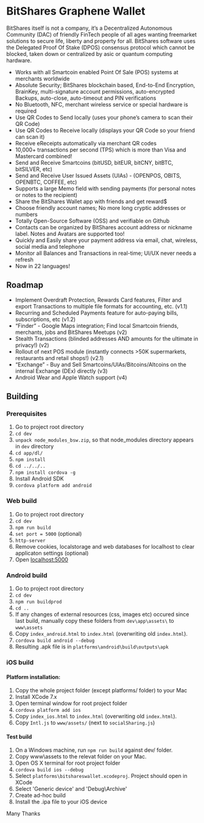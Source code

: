 # BitShares Graphene Wallet

 
BitShares itself is not a company, it’s a Decentralized Autonomous Community (DAC) of friendly FinTech people of all ages wanting freemarket solutions to secure life, liberty and property for all. BitShares software uses the Delegated Proof Of Stake (DPOS) consensus protocol which cannot be blocked, taken down or centralized by asic or quantum computing hardware. 
 

 
* Works with all Smartcoin enabled Point Of Sale (POS) systems at merchants worldwide 
* Absolute Security; BitShares blockchain based, End-to-End Encryption, BrainKey, multi-signature account permissions, auto-encrypted Backups, auto-close, auto-timeout and PIN verifications
* No Bluetooth, NFC, merchant wireless service or special hardware is required 
* Use QR Codes to Send locally (uses your phone’s camera to scan their QR Code)
* Use QR Codes to Receive locally (displays your QR Code so your friend can scan it) 
* Receive eReceipts automatically via merchant QR codes
* 10,000+ transactions per second (TPS) which is more than Visa and Mastercard combined! 
* Send and Receive Smartcoins (bitUSD, bitEUR, bitCNY, bitBTC, bitSILVER, etc)
* Send and Receive User Issued Assets (UIAs) - (OPENPOS, OBITS, OPENBTC, COFFEE, etc) 
* Supports a large Memo field with sending payments (for personal notes or notes to the recipient)
* Share the BitShares Wallet app with friends and get reward$
* Choose friendly account names; No more long cryptic addresses or numbers
* Totally Open-Source Software (OSS) and verifiable on Github
* Contacts can be organized by BitShares account address or nickname label. Notes and Avatars are supported too!
* Quickly and Easily share your payment address via email, chat, wireless, social media and telephone
* Monitor all Balances and Transactions in real-time; UI/UX never needs a refresh
* Now in 22 languages! 

## Roadmap 
 
* Implement Overdraft Protection, Rewards Card features, Filter and export Transactions to multiple file formats for accounting, etc. (v1.1)
* Recurring and Scheduled Payments feature for auto-paying bills, subscriptions, etc (v1.2)
* “Finder” - Google Maps integration; Find local Smartcoin friends, merchants, jobs and BitShares Meetups (v2)
* Stealth Transactions (blinded addresses AND amounts for the ultimate in privacy!) (v2)
* Rollout of next POS module (instantly connects >50K supermarkets, restaurants and retail shops!) (v2.1)
* “Exchange” - Buy and Sell Smartcoins/UIAs/Bitcoins/Altcoins on the internal Exchange (DEx) directly (v3)
* Android Wear and Apple Watch support (v4)

## Building
### Prerequisites
1. Go to project root directory 
2. `cd dev`
3. `unpack node_modules_bsw.zip`, so that node_modules directory appears in `dev` directory 
4. `cd app/dl/`
5. `npm install`
6. `cd ../../..` 
7. `npm install cordova -g`
8. Install Android SDK
9. `cordova platform add android`

### Web build
1. Go to project root directory 
2. `cd dev`
3. `npm run build`
4. `set port = 5000` (optional) 
5. `http-server` 
6. Remove cookies, localstorage and web databases for localhost to clear applicaton settings (optional) 
7. Open [localhost:5000](http://localhost:5000)

### Android build
1. Go to project root directory
2. `cd dev`
3. `npm run buildprod`
4. `cd ..`
5. If any changes of external resources (css, images etc) occured since last build, manually copy these folders from `dev\app\assets\` to `www\assets`
6. Copy `index_android.html` to `index.html` (overwriting old `index.html`).
7. `cordova build android --debug`
8. Resulting .apk file is in `platforms\android\build\outputs\apk`

### iOS build

#### Platform installation:

1. Copy the whole project folder (except platforms/ folder) to your Mac
2. Install XCode 7.x 
3. Open terminal window for root project folder
4. `cordova platform add ios`
5. Copy `index_ios.html` to `index.html` (overwriting old `index.html`).
6. Copy `Intl.js` to `www/assets/` (next to `socialSharing.js`)


#### Test build

1. On a Windows machine, run `npm run build` against dev/ folder.
2. Copy www\assets to the relevat folder on your Mac.
3. Open OS X terminal for root project folder
4. `cordova build ios --debug`
5. Select `platforms\bitshareswallet.xcodeproj`. Project should open in XCode
6. Select 'Generic device' and 'Debug\Archive'
7. Create ad-hoc build 
8. Install the .ipa file to your iOS device

Many Thanks


